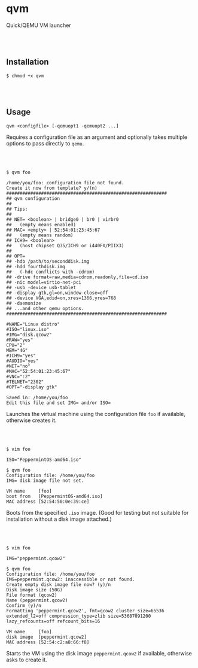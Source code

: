 # qvm
Quick/QEMU VM launcher

<br><br>

## Installation

```
$ chmod +x qvm
```

<br><br>

## Usage

```
qvm <configfile> [-qemuopt1 -qemuopt2 ...]
```

Requires a configuration file as an argument and optionally takes multiple options to pass directly to `qemu`.

<br><br>

```
$ qvm foo

/home/you/foo: configuration file not found.
Create it now from template? y/(n)
############################################################
## qvm configuration
##
## Tips:
##
## NET= <boolean> | bridge0 | br0 | virbr0
##   (empty means enabled)
## MAC= <empty> | 52:54:01:23:45:67
##   (empty means random)
## ICH9= <boolean>
##   (host chipset Q35/ICH9 or i440FX/PIIX3)
##
## OPT=
## -hdb /path/to/seconddisk.img
## -hdd fourthdisk.img
##   (-hdc conflicts with -cdrom)
## -drive format=raw,media=cdrom,readonly,file=cd.iso
## -nic model=virtio-net-pci
## -usb -device usb-tablet
## -display gtk,gl=on,window-close=off
## -device VGA,edid=on,xres=1366,yres=768
## -daemonize
## ...and other qemu options.
############################################################

#NAME="Linux distro"
#ISO="linux.iso"
#IMG="disk.qcow2"
#RAW="yes"
CPU="2"
MEM="4G"
#ICH9="yes"
#AUDIO="yes"
#NET="no"
#MAC="52:54:01:23:45:67"
#VNC=":2"
#TELNET="2302"
#OPT="-display gtk"

Saved in: /home/you/foo
Edit this file and set IMG= and/or ISO=
```

Launches the virtual machine using the configuration file `foo` if available, otherwise creates it.

<br><br>

```
$ vim foo

ISO="PeppermintOS-amd64.iso"
```
```
$ qvm foo
Configuration file: /home/you/foo
IMG= disk image file not set.

VM name     [foo]
boot from   [PeppermintOS-amd64.iso]
MAC address [52:54:50:0e:39:ce]
```

Boots from the specified `.iso` image. (Good for testing but not suitable for installation without a disk image attached.)

<br><br>

```
$ vim foo

IMG="peppermint.qcow2"
```
```
$ qvm foo
Configuration file: /home/you/foo
IMG=peppermint.qcow2: inaccessible or not found.
Create empty disk image file now? (y)/n
Disk image size (50G) 
File format (qcow2) 
Name (peppermint.qcow2)
Confirm (y)/n
Formatting 'peppermint.qcow2', fmt=qcow2 cluster_size=65536 extended_l2=off compression_type=zlib size=53687091200 lazy_refcounts=off refcount_bits=16

VM name     [foo]
disk image  [peppermint.qcow2]
MAC address [52:54:c2:a8:66:f8]
```

Starts the VM using the disk image `peppermint.qcow2` if available, otherwise asks to create it.
